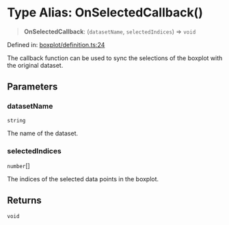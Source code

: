 # Type Alias: OnSelectedCallback()

> **OnSelectedCallback**: (`datasetName`, `selectedIndices`) => `void`

Defined in: [boxplot/definition.ts:24](https://github.com/GeoDaCenter/openassistant/blob/2a93b5036fdb3a9355cf5403bdecfb2525f1d8b3/packages/echarts/src/boxplot/definition.ts#L24)

The callback function can be used to sync the selections of the boxplot with the original dataset.

## Parameters

### datasetName

`string`

The name of the dataset.

### selectedIndices

`number`[]

The indices of the selected data points in the boxplot.

## Returns

`void`
